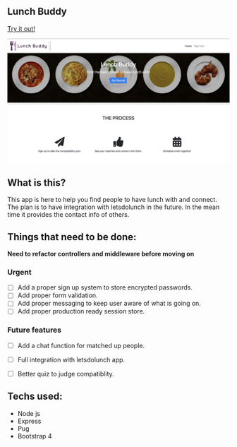 ## Lunch Buddy 

[Try it out! ](https://dashboard.heroku.com/apps/lunchbuddie/logs)




![](./readMePhoto.png)

## What is this? 

This app is here to help you find people to have lunch with and connect. The plan is to have integration with letsdolunch in the future. In the mean time it provides the contact info of others. 

## Things that need to be done: 

**Need to refactor controllers and middleware before moving on** 

### Urgent 

- [ ] Add a proper sign up system to store encrypted passwords. 
- [ ] Add proper form validation. 
- [ ] Add proper messaging to keep user aware of what is going on. 
- [ ] Add proper production ready session store. 

### Future features

- [ ] Add a chat function for matched up people. 
- [ ] Full integration with letsdolunch app. 
- [ ] Better quiz to judge compatiblity. 


## Techs used: 
* Node js 
* Express
* Pug 
* Bootstrap 4 
